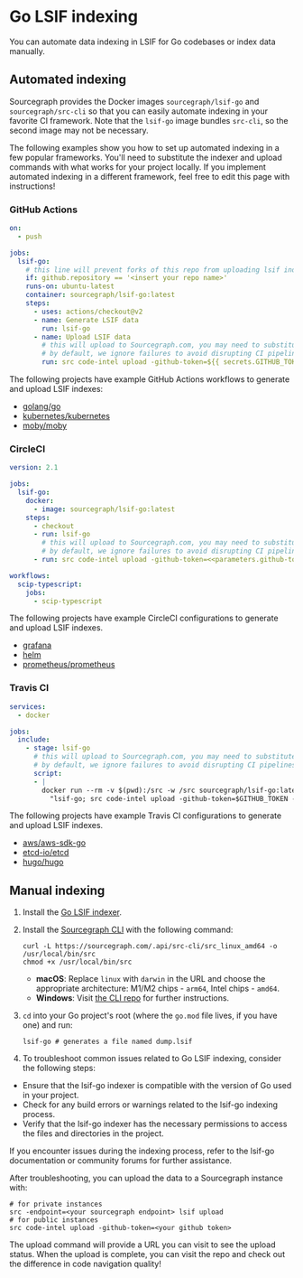 # Go LSIF indexing

You can automate data indexing in LSIF for Go codebases or index data manually.

## Automated indexing

Sourcegraph provides the Docker images `sourcegraph/lsif-go` and `sourcegraph/src-cli` so that you can easily automate indexing in your favorite CI framework. Note that the `lsif-go` image bundles `src-cli`, so the second image may not be necessary.

The following examples show you how to set up automated indexing in a few popular frameworks. You'll need to substitute the indexer and upload commands with what works for your project locally. If you implement automated indexing in a different framework, feel free to edit this page with instructions!

### GitHub Actions

```yaml
on:
  - push

jobs:
  lsif-go:
    # this line will prevent forks of this repo from uploading lsif indexes
    if: github.repository == '<insert your repo name>'
    runs-on: ubuntu-latest
    container: sourcegraph/lsif-go:latest
    steps:
      - uses: actions/checkout@v2
      - name: Generate LSIF data
        run: lsif-go
      - name: Upload LSIF data
        # this will upload to Sourcegraph.com, you may need to substitute a different command.
        # by default, we ignore failures to avoid disrupting CI pipelines with non-critical errors.
        run: src code-intel upload -github-token=${{ secrets.GITHUB_TOKEN }} -ignore-upload-failure
```

The following projects have example GitHub Actions workflows to generate and upload LSIF indexes:

- [golang/go](https://github.com/sourcegraph-codeintel-showcase/go/blob/f40606b1241b0ca4802d7b00a763241b03404eea/.github/workflows/lsif.yml)
- [kubernetes/kubernetes](https://github.com/sourcegraph-codeintel-showcase/kubernetes/blob/master/.github/workflows/lsif.yml)
- [moby/moby](https://github.com/sourcegraph-codeintel-showcase/moby/blob/master/.github/workflows/lsif.yml)

### CircleCI

```yaml
version: 2.1

jobs:
  lsif-go:
    docker:
      - image: sourcegraph/lsif-go:latest
    steps:
      - checkout
      - run: lsif-go
        # this will upload to Sourcegraph.com, you may need to substitute a different command.
        # by default, we ignore failures to avoid disrupting CI pipelines with non-critical errors.
      - run: src code-intel upload -github-token=<<parameters.github-token>> -ignore-upload-failure

workflows:
  scip-typescript:
    jobs:
      - scip-typescript
```

The following projects have example CircleCI configurations to generate and upload LSIF indexes.

- [grafana](https://github.com/sourcegraph-codeintel-showcase/grafana/blob/master/.circleci/config.yml)
- [helm](https://github.com/sourcegraph-codeintel-showcase/helm/blob/62c38f152d0802719aad1ec4c1c281f01dc75173/.circleci/config.yml)
- [prometheus/prometheus](https://github.com/sourcegraph-codeintel-showcase/prometheus/blob/a0a8a249fff9d1c6ce4c097ccc4f5e120c723c51/.circleci/config.yml)

### Travis CI

```yaml
services:
  - docker

jobs:
  include:
    - stage: lsif-go
      # this will upload to Sourcegraph.com, you may need to substitute a different command.
      # by default, we ignore failures to avoid disrupting CI pipelines with non-critical errors.
      script:
      - |
        docker run --rm -v $(pwd):/src -w /src sourcegraph/lsif-go:latest /bin/sh -c \
          "lsif-go; src code-intel upload -github-token=$GITHUB_TOKEN -ignore-upload-failure"
```

The following projects have example Travis CI configurations to generate and upload LSIF indexes.

- [aws/aws-sdk-go](https://github.com/sourcegraph-codeintel-showcase/aws-sdk-go/blob/92f67a061fcdd46d6a418b28838b10b6ac63a880/.travis.yml)
- [etcd-io/etcd](https://github.com/sourcegraph-codeintel-showcase/etcd/blob/eae726706fe8ebf7e08b45ba29a70388595db31b/.travis.yml)
- [hugo/hugo](https://github.com/sourcegraph-codeintel-showcase/hugo/blob/6704b7c125d7b21ccf2048d7bff0f1ffe2b0867d/.travis.yml)

## Manual indexing

1. Install the [Go LSIF indexer](https://github.com/sourcegraph/lsif-go).

1. Install the [Sourcegraph CLI](https://github.com/sourcegraph/src-cli) with the following command:

   ```
   curl -L https://sourcegraph.com/.api/src-cli/src_linux_amd64 -o /usr/local/bin/src
   chmod +x /usr/local/bin/src
   ```

   - **macOS**: Replace `linux` with `darwin` in the URL and choose the appropriate architecture: M1/M2 chips - `arm64`, Intel chips - `amd64`.
   - **Windows**: Visit [the CLI repo](https://github.com/sourcegraph/src-cli) for further instructions.

1. `cd` into your Go project's root (where the `go.mod` file lives, if you have one) and run:

   ```
   lsif-go # generates a file named dump.lsif
   ```

1. To troubleshoot common issues related to Go LSIF indexing, consider the following steps:
- Ensure that the lsif-go indexer is compatible with the version of Go used in your project.
- Check for any build errors or warnings related to the lsif-go indexing process.
- Verify that the lsif-go indexer has the necessary permissions to access the files and directories in the project.

If you encounter issues during the indexing process, refer to the lsif-go documentation or community forums for further assistance.

After troubleshooting, you can upload the data to a Sourcegraph instance with:

   ```
   # for private instances
   src -endpoint=<your sourcegraph endpoint> lsif upload
   # for public instances
   src code-intel upload -github-token=<your github token>
   ```

The upload command will provide a URL you can visit to see the upload status. When the upload is complete, you can visit the repo and check out the difference in code navigation quality! 
